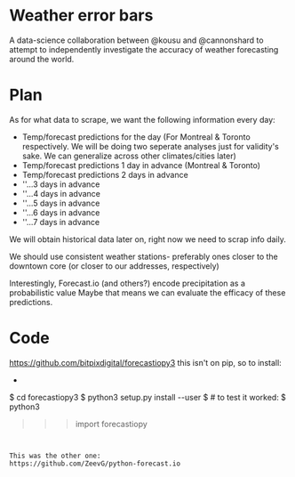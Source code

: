 Weather error bars
==================

A data-science collaboration between @kousu and @cannonshard to attempt to independently investigate the accuracy of weather forecasting around the world.

Plan
====

As for what data to scrape, we want the following information every day:

* Temp/forecast predictions for the day (For Montreal & Toronto respectively. We will be doing two seperate analyses just for validity's sake. We can generalize across other climates/cities later)
* Temp/forecast predictions 1 day in advance (Montreal & Toronto)
* Temp/forecast predictions 2 days in advance
* ''...3 days in advance
* ''...4 days in advance
* ''...5 days in advance
* ''...6 days in advance
* ''...7 days in advance

We will obtain historical data later on, right now we need to scrap info daily.

We should use consistent weather stations- preferably ones closer to the downtown core (or closer to our addresses, respectively)

Interestingly, Forecast.io (and others?) encode precipitation as a probabilistic value
Maybe that means we can evaluate the efficacy of these predictions.

Code
====

https://github.com/bitpixdigital/forecastiopy3
this isn't on pip, so to install:
* ```$ git clone --depth 1 https://github.com/bitpixdigital/forecastiopy3.git
$ cd forecastiopy3
$ python3 setup.py install --user
$ # to test it worked:
$ python3
>>> import forecastiopy
```


This was the other one:
https://github.com/ZeevG/python-forecast.io

